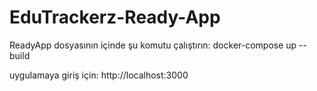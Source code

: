 # EduTrackerz-Ready-App

ReadyApp dosyasının içinde şu komutu çalıştırın:
docker-compose up --build

uygulamaya giriş için:
http://localhost:3000 
